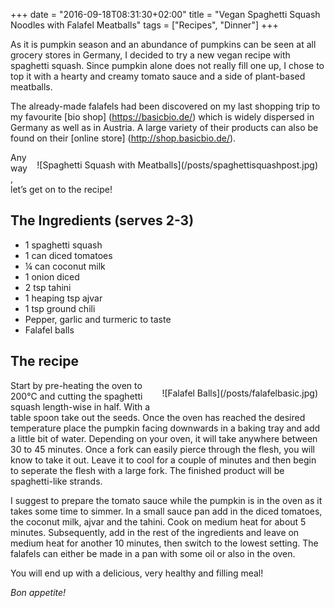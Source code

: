 +++
date = "2016-09-18T08:31:30+02:00"
title = "Vegan Spaghetti Squash Noodles with Falafel Meatballs"
tags = ["Recipes", "Dinner"]
+++

As it is pumpkin season and an abundance of pumpkins can be seen at all grocery stores in Germany, I 
decided to try a new vegan recipe with spaghetti squash. Since pumpkin alone does not really fill one 
up, I chose to top it with a hearty and creamy tomato sauce and a side of plant-based meatballs.
<!--more--> 

The already-made falafels had been discovered on my last shopping trip to my favourite [bio shop] (https://basicbio.de/) 
which is widely dispersed in Germany as well as in Austria. A large variety of 
their products can also be found on their [online store] (http://shop.basicbio.de/). 
<div style="float:right; padding:12px;">
![Spaghetti Squash with Meatballs](/posts/spaghettisquashpost.jpg)
</div>

Anyway, let’s get on to the recipe!

## The Ingredients (serves 2-3)
- 1 spaghetti squash
- 1 can diced tomatoes
- ¼ can coconut milk
- 1 onion diced
- 2 tsp tahini
- 1 heaping tsp ajvar
- 1 tsp ground chili
- Pepper, garlic and turmeric to taste
- Falafel balls 


## The recipe
<div style="float:right; padding:12px;">
![Falafel Balls](/posts/falafelbasic.jpg)
</div>
Start by pre-heating the oven to 200°C and cutting the spaghetti squash length-wise in half. 
With a table spoon take out the seeds. Once the oven has reached the desired temperature 
place the pumpkin facing downwards in a baking tray and add a little bit of water. Depending 
on your oven, it will take anywhere between 30 to 45 minutes. Once a fork can easily pierce 
through the flesh, you will know to take it out. Leave it to cool for a couple of minutes and then begin to seperate the flesh with a large fork.
The finished product will be spaghetti-like strands.

I suggest to prepare the tomato sauce while 
the pumpkin is in the oven as it takes some time to simmer. In a small sauce pan add in the 
diced tomatoes, the coconut milk, ajvar and the tahini. Cook on medium heat for about 5 minutes. 
Subsequently, add in the rest of the ingredients and leave on medium heat for another 10 minutes, 
then switch to the lowest setting. The falafels can either be made in a pan with some oil or also in the oven. 

You will end up with a delicious, very healthy and filling meal!

*Bon appetite!*

